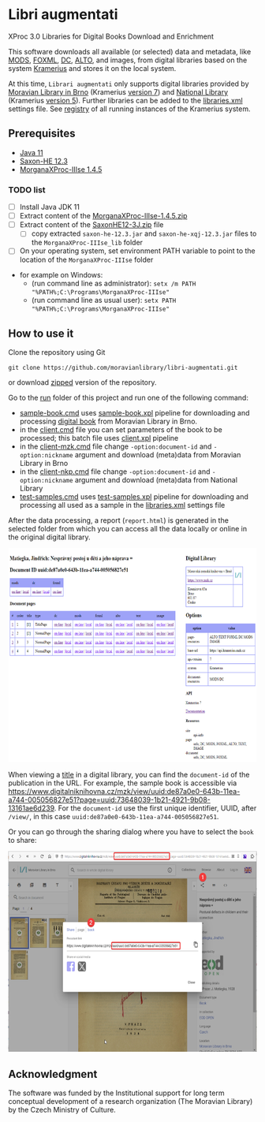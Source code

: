 # Libri augmentati

XProc 3.0 Libraries for Digital Books Download and Enrichment

This software downloads all available (or selected) data and metadata, like [MODS](https://www.loc.gov/standards/mods/), [FOXML](https://wiki.lyrasis.org/display/FEDORA/All+Documentation), [DC](https://www.dublincore.org/specifications/dublin-core/), [ALTO](https://www.loc.gov/standards/alto/), and images, from digital libraries based on the system [Kramerius](https://system-kramerius.cz) and stores it on the local system.

At this time, `Librari augmentati` only supports digital libraries provided by [Moravian Library in Brno](https://www.digitalniknihovna.cz/mzk "Digital library by Moravian Library in Brno") (Kramerius [version 7](https://github.com/ceskaexpedice/kramerius/wiki/Kramerius-REST-API-verze-7.0 "Wiki for Kramerius 7 Client API")) and [National Library](https://www.ndk.cz/ "Digital library by National Library") (Kramerius [version 5](https://github.com/ceskaexpedice/kramerius/wiki/ClientAPIDEV "Wiki for Kramerius 5 Client API")). Further libraries can be added to the [libraries.xml](src/settings/libraries.xml) settings file. See [registry](https://registr.digitalniknihovna.cz "Registry of the Kramerius systems") of all running instances of the Kramerius system.

## Prerequisites

- [Java 11](https://www.azul.com/downloads/?version=java-11-lts&package=jdk#zulu "Download Azul Zulu OpenJDK")
- [Saxon-HE 12.3](https://github.com/Saxonica/Saxon-HE/releases/tag/SaxonHE12-3 "Download SaxonHE12-3J")
- [MorganaXProc-IIIse 1.4.5](https://sourceforge.net/projects/morganaxproc-iiise/files/MorganaXProc-IIIse-1.4.5/ "Donwload MorganaXProc-IIIse 1.4.5")

### TODO list

- [ ] Install Java JDK 11
- [ ] Extract content of the [MorganaXProc-IIIse-1.4.5.zip](https://sourceforge.net/projects/morganaxproc-iiise/files/MorganaXProc-IIIse-1.4.5/MorganaXProc-IIIse-1.4.5.zip/download "Donwload MorganaXProc-IIIse 1.4.5.zip file")
- [ ] Extract content of the [SaxonHE12-3J.zip](https://github.com/Saxonica/Saxon-HE/releases/download/SaxonHE12-3/SaxonHE12-3J.zip "Download SaxonHE12-3J") file
  - [ ]  copy extracted `saxon-he-12.3.jar` and `saxon-he-xqj-12.3.jar` files to the `MorganaXProc-IIIse_lib` folder
- [ ] On your operating system, set environment PATH variable to point to the location of the `MorganaXProc-IIIse` folder
- for example on Windows:
  - (run command line as administrator): `setx /m PATH "%PATH%;C:\Programs\MorganaXProc-IIIse"`
  - (run command line as usual user): `setx PATH "%PATH%;C:\Programs\MorganaXProc-IIIse"`

## How to use it

Clone the repository using Git

```
git clone https://github.com/moravianlibrary/libri-augmentati.git
```

or download [zipped](https://github.com/moravianlibrary/libri-augmentati/archive/refs/heads/main.zip) version of the repository.

Go to the [run](run) folder of this project and run one of the following command:

- [sample-book.cmd](run/sample-book.cmd) uses [sample-book.xpl](src/tests/xproc/sample-book.xpl) pipeline for downloading and processing [digital book](https://www.digitalniknihovna.cz/mzk/view/uuid:de87a0e0-643b-11ea-a744-005056827e51) from Moravian Library in Brno.
- in the [client.cmd](run/client.cmd) file you can set parameters of the book to be processed; this batch file uses [client.xpl](src/tests/xproc/client.xpl) pipeline
- in the [client-mzk.cmd](run/client-mzk.cmd) file change `-option:document-id` and `-option:nickname` argument and download (meta)data from Moravian Library in Brno
- in the [client-nkp.cmd](run/client-nkp.cmd) file change `-option:document-id` and `-option:nickname` argument and download (meta)data from National Library
- [test-samples.cmd](run/test-samples.cmd) uses [test-samples.xpl](src/tests/xproc/test-samples.xpl) pipeline for downloading and processing all used as a sample in the [libraries.xml](src/settings/libraries.xml) settings file

After the data processing, a report (`report.html`) is generated in the selected folder from which you can access all the data locally or online in the original digital library.

<img src="doc/images/sample-book-report.png" title="Sample book report" width="641" height="434">

When viewing a [title](https://www.digitalniknihovna.cz/mzk/view/uuid:de87a0e0-643b-11ea-a744-005056827e51?page=uuid:73648039-1b21-4921-9b08-13161ae6d239 "First page of the sample book") in a digital library, you can find the `document-id` of the publication in the URL. For example, the sample book is accessible via <https://www.digitalniknihovna.cz/mzk/view/uuid:de87a0e0-643b-11ea-a744-005056827e51?page=uuid:73648039-1b21-4921-9b08-13161ae6d239>. For the `document-id` use the first unique identifier, UUID, after `/view/`, in this case `uuid:de87a0e0-643b-11ea-a744-005056827e51`.

Or you can go through the sharing dialog where you have to select the `book` to share:

<img src="doc/images/sample-book-share-uuid.png" title="document-id via Share dialog" width="624" height="407">

## Acknowledgment

The software was funded by the Institutional support for long term conceptual development of a research organization (The Moravian Library) by the Czech Ministry of Culture.
